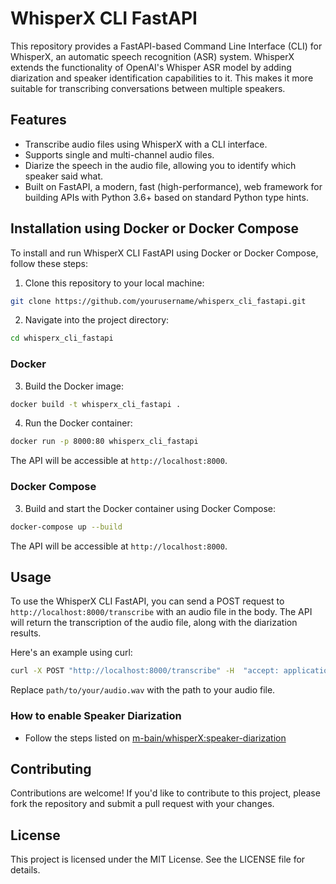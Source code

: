  # WhisperX CLI FastAPI

This repository provides a FastAPI-based Command Line Interface (CLI) for WhisperX, an automatic speech recognition (ASR) system. WhisperX extends the functionality of OpenAI's Whisper ASR model by adding diarization and speaker identification capabilities to it. This makes it more suitable for transcribing conversations between multiple speakers.

## Features

- Transcribe audio files using WhisperX with a CLI interface.
- Supports single and multi-channel audio files.
- Diarize the speech in the audio file, allowing you to identify which speaker said what.
- Built on FastAPI, a modern, fast (high-performance), web framework for building APIs with Python 3.6+ based on standard Python type hints.

## Installation using Docker or Docker Compose

To install and run WhisperX CLI FastAPI using Docker or Docker Compose, follow these steps:

1. Clone this repository to your local machine:
```bash
git clone https://github.com/yourusername/whisperx_cli_fastapi.git
```
2. Navigate into the project directory:
```bash
cd whisperx_cli_fastapi
```

### Docker

3. Build the Docker image:
```bash
docker build -t whisperx_cli_fastapi .
```
4. Run the Docker container:
```bash
docker run -p 8000:80 whisperx_cli_fastapi
```
The API will be accessible at `http://localhost:8000`.

### Docker Compose

3. Build and start the Docker container using Docker Compose:
```bash
docker-compose up --build
```
The API will be accessible at `http://localhost:8000`.

## Usage

To use the WhisperX CLI FastAPI, you can send a POST request to `http://localhost:8000/transcribe` with an audio file in the body. The API will return the transcription of the audio file, along with the diarization results.

Here's an example using curl:
```bash
curl -X POST "http://localhost:8000/transcribe" -H  "accept: application/json" -H  "Content-Type: multipart/form-data" -F "file=@path/to/your/audio.wav"
```
Replace `path/to/your/audio.wav` with the path to your audio file.

### How to enable Speaker Diarization
- Follow the steps listed on [m-bain/whisperX:speaker-diarization](https://github.com/m-bain/whisperX?tab=readme-ov-file#speaker-diarization)

## Contributing

Contributions are welcome! If you'd like to contribute to this project, please fork the repository and submit a pull request with your changes.

## License

This project is licensed under the MIT License. See the LICENSE file for details.